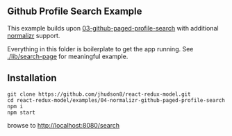 Github Profile Search Example
--------------------------------------------------------
This example builds upon [03-github-paged-profile-search](./03-github-paged-profile-search) with additional [normalizr](https://github.com/paularmstrong/normalizr) support.

Everything in this folder is boilerplate to get the app running.  See [./lib/search-page](./lib/search-page) for meaningful example.


## Installation
```
git clone https://github.com/jhudson8/react-redux-model.git
cd react-redux-model/examples/04-normalizr-github-paged-profile-search
npm i
npm start
```
browse to [http://localhost:8080/search](http://localhost:8080/search)
